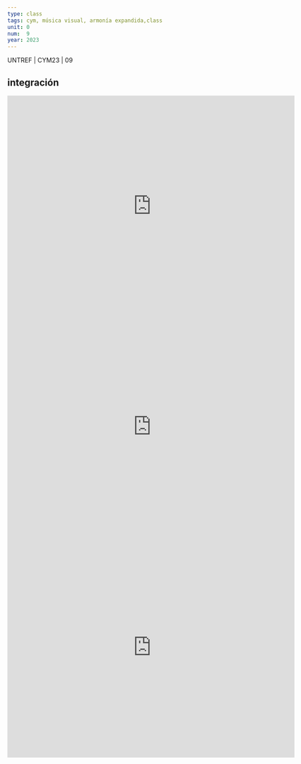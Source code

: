 ```yaml
---
type: class
tags: cym, música visual, armonía expandida,class
unit: 0
num:  9
year: 2023
---
```


<!-- slide bg="#010100" -->
UNTREF | CYM23 | 09

## integración
<iframe width="650" height="500" src="https://tonejs.github.io/examples/shiny" title="YouTube video player" frameborder="0" allow="accelerometer; autoplay; clipboard-write; encrypted-media; gyroscope; picture-in-picture; web-share" allowfullscreen></iframe>
<iframe width="650" height="500" src="https://enchanting-zabaione-9abf89.netlify.app/" title="YouTube video player" frameborder="0" allow="accelerometer; autoplay; clipboard-write; encrypted-media; gyroscope; picture-in-picture; web-share" allowfullscreen></iframe>
<iframe width="650" height="500" src="https://shimmering-gumdrop-0fc816.netlify.app/" title="YouTube video player" frameborder="0" allow="accelerometer; autoplay; clipboard-write; encrypted-media; gyroscope; picture-in-picture; web-share" allowfullscreen></iframe>